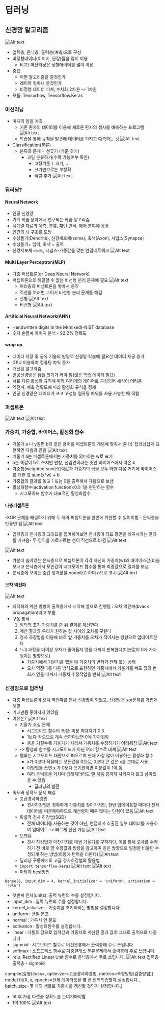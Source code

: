 # 딥러닝

## 신경망 알고리즘
![Alt text](image-16.png)
- 입력층, 은닉층, 출력층(예측)으로 구성
- 비정형데이터(이미지, 문장)들을 많이 이용
    - 비교) 머신러닝은 정형데이터를 많이 이용
- 중요
    - 어떤 알고리즘을 쓸것인가
    - 레이어 얼마나 쓸것인가
    - 비정형 데이터 피쳐, 수치화 2차원 -> 1차원
- 모듈: Tensorflow, Tensorflow.Keras

### 머신러닝
- 미지의 일을 예측
    - 기존 환자의 데이터를 이용해 새로운 환자의 생사를 예측하는 프로그램
    ![Alt text](image-17.png)
    - 학습을 통해 규칙을 발견해 데이터를 가지고 예측하는 것
    ![Alt text](image-18.png)
- Classification(분류)
    - 분류의 문제 = 선긋기 (기준 찾기)
        - 과일 분류하기(수확 가능여부 확인)
            - 고정기준ㅣ 크기,...
            - 크기만으로는 부정확
            - 색깔 추가
        ![Alt text](image-19.png)

### 딥러닝?
#### Neural Network
- 인공 신경망
- 기계 학습 분야에서 연구되는 학습 알고리즘
- 시계열 자료의 예측, 분류, 패턴 인식, 제어 분야에 응용
- 인간의 뇌 구조를 모방
- 수상돌기(Dendrite), 신경세포체(soma), 축색(Axon), 시냅스(Synapse)
- 수상돌기= 입력, 축색 = 출력
- 신경세포체=노드, 시냅스-가중값을 갖는 연결네트워크
![Alt text](image-20.png)

#### Multi Layer Perceptron(MLP)
- 다층 퍼셉트론(or Deep Neural Network)
- 퍼셉트론으로 해결할 수 없는 비선형 분리 문제에 필요
    ![Alt text](image-21.png)
    - 여러층의 퍼셉트론을 쌓아서 동작
    - 직선을 여러번 그어서 비선형 분리 문제를 해결
    - 선형
    ![Alt text](image-22.png)
    - 비선형
    ![Alt text](image-23.png)
#### Artificial Neural Network(ANN)
- Handwritten digits in the M(mixed)-NIST database
- 숫자 손글씨 이미지 분석 - 92.2% 정확도

#### wrap up
- 데이터 저장 및 공유 기술의 발달로 신경망 학습에 필요한 데이터 제공 증가
- GPU 이용하여 컴퓨팅 파워 증가
- 개선된 알고리즘
- 인공신경망은 샘플 크기가 커야 함(많은 학습 데이터 필요)
- 서로 다른 활성화 규칙에 따라 여러개의 레이어로 구성되어 해석이 어려움
- 역전파: 예측 정확도에 따라 활성화 규칙을 정제
- 인공 신경망은 데이터가 크고 고성능 컴퓨팅 파워를 사용 가능할 때 적합

### 퍼셉트론
![Alt text](image-24.png)
![Alt text](image-25.png)

### 가중치, 가중합, 바이어스, 활성화 함수
- 기울기 a 나 y절편 b와 같은 용어를 퍼셉트론의 개념에 맞춰서 좀 더 '딥러닝답게'표현하면 다음과 같음
![Alt text](image-26.png)
- 기울기 a는 퍼셉트론에서는 가중치를 의미하는 w로 표기
- b는 똑같이 b로 쓰지만 편향, 선입견이라는 뜻인 바이어스에서 따온 b
- 가중합(weighted sum):입력값과 가중치의 곱을 모두 더한 다음 거기에 바이어스를 더한 값 sum(x*w) + b
- 가중합의 결과를 놓고 1 또는 0을 출력해서 다음으로 보냄
- 활성화함수(activation function):0과 1을 판단하는 함수
    - 시그모이드 함수가 대표적인 활성화함수

#### 다층퍼셉트론
-XOR 문제를 해결하기 위해 두 개의 퍼셉트론을 한번에 계한할 수 있어야함
    - 은닉층을 만들면 됨
    ![Alt text](image-27.png)
- 입력층과 은닉층의 그래프를 집어넣어보면 은닉층이 좌표 평면을 왜곡시키는 결과를 가져옴- 두 영역을 가로지르는 선이 직선으로 바뀜 
![Alt text](image-28.png)

![Alt text](image-29.png)
- 가운데 숨어있는 은닉층으로 퍼셉트론이 각각 자신의 가중치(w)와 바이어스값(b)을 보내고 은닉층에서 모인값이 시그모이드 함수를 통해 최종값으로 결과를 보냄
- 은닉층에 모이는 중간 정거장을 node라고 하며 n으로 표시
![Alt text](image-30.png)

#### 오차 역전파
![Alt text](image-31.png)
- 최적화의 계산 방향이 출력층에서 시작해 앞으로 진행됨 : 오차 역전파(bvack propagation)라고 부름
- 구동 방식
    1. 임의의 초기 가중치를 준 뒤 결과를 계산한다
    2. 계산 결과와 우리가 원하는 값 사이의 오차를 구한다
    3. 경사 하강법을 이용해 바로 앞 가중치를 오차가 작아지는 방향으로 업데이트한다
    4. 1~3 과정을 더이상 오차가 줄어들지 않을 때까지 반복한다(미분값이 0에 가까워지는 방향으로)
        - 가중치에서 기울기를 뺐을 떄 가중치의 변화가 전혀 없는 상태
        - 오차 역전파를 다른 방식으로 표현하면 가중치에서 기울기를 빼도 값의 변화가 없을 때까지 가중치 수정작업을 반복
        ![Alt text](image-32.png)
### 신경망으로 딥러닝
- 다층 퍼셉트론이 오차 역전파를 만나 신경망이 되었고, 신경망은 xor문제를 가볍게 해결
- 기대만큼 좋아지지 않았음
- 이유는?
    ![Alt text](image-35.png)
    - 기울기 소실 문제
        - 시그모이드 함수의 특성: 미분 최대치가 0.3
        - 1보다 작으므로 계속 곱하다보면 0에 가까워짐
        - 층을 거칠수록 기울기가 사라져 가중치를 수정하기가 어려워짐
        ![Alt text](image-36.png)
    - -> 활성화 함수를 시그모이드가 아닌 여러 함수로 대체
    ![Alt text](image-37.png)
    - 렐루는 시그모이드 대안으로 떠오르며 현재 가장 많이 이용하는 활성화 함수
        - x가 0보다 작을때는 모든값을 0으로, 0보다 큰 값은 x를 그대로 사용
        - 이방법을 쓰면 x 가 0보다 크기만하면 미분값이 1이 됨
        - 여러 은닉층을 거치며 곱해지더라도 맨 처음 층까지 사라지지 않고 남아있을 수 있음
            - 딥러닝의 발전
- 속도와 정확도 문제 해결
    - 고급경사하강법
        - 경사하강법은 정확하게 가중치를 찾아가지만, 한번 업데이트할 때마다 전체 데이터를 미분해야하므로 계산량이 매우 많다는 단점이 있음
        ![Alt text](image-38.png)
    - 확률적 경사 하강법(SGD)
        - 전체 데이터를 사용하는 것이 아닌, 랜덤하게 추출된 일부 데이터를 사용하여 업데이트 -> 빠르게 전진 가능
        ![Alt text](image-39.png)
    - 모멘텀
        - 경사 하강법과 마찬가지로 매번 기울기를 구하지만, 이를 통해 오차를 수정하기 전 바로 앞 수정값과 방향을 참고하여 같은 방향으로 일정한 비율만 수정되게 하는 방법(이동에 탄력을 더한다)
        ![Alt text](image-40.png)
    - 딥러닝 구동에서의 고급 경사하강법의 활용법
    - `import tensorflow.keras`
    ![Alt text](image-41.png)
    ![Alt text](image-42.png)
    - 아담이 best방법


`Dense(8, input_dim = 4, kernel_initializer = 'uniform', activation = 'relu')`

- 첫번째 인자(units): 출력 뉴런의 수를 설정합니다.
- input_dim : 입력 뉴련의 수를 설정합니다.
- kernel_initializer : 가중치를 초기화하는 방법을 설정합니다.
- uniform : 균일 분포
- normal : 가우시
안 분포
- activation : 활성화함수를 설정합니다.
- linear : 디폴트 값으로 입력값과 가중치로 계산된 결과 값이 그대로 출력으로 나옵니다
- sigmoid : 시그모이드 함수로 이진분류에서 출력층에 주로 쓰입니다
- softmax : 소프드맥스 함수로 다중클래스 분류문제에서 출력층에 주로 쓰입니다.
- relu: Rectified Linear Unit 함수로 은닉층에서 주로 쓰입니다.
![Alt text](image-44.png)
입력층
출력층 - sigmoid

compile(실행)(loss=, optimizer=고급경사하강법, metrics=측정방법(검증방법))
model.fit(X, y, epochs=전체 데이터셋을 몇 번 반복학습할지 설정합니다., batch_size=몇 개의 샘플로 가중치를 갱신할 것인지 설정합니다.)

- fit 후 가장 아랫줄 정확도를 눈여겨봐야함
- 1이 100%
![Alt text](image-45.png)